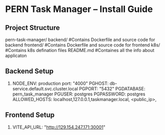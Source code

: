 
PERN Task Manager – Install Guide
=================================


Project Structure
-----------------
pern-task-manager/
  backend/        #Contains Dockerfile and source code for backend
  frontend/       #Contains Dockerfile and source code for frontend
  k8s/            #Contains k8s defination files
  README.md       #Containes all the info about applicaton 

Backend Setup
---------------------------
1) <ls>NODE_ENV: production<ls>
   port: "4000"
   PGHOST: db-service.default.svc.cluster.local
   PGPORT: "5432"
   PGDATABASE: pern_task_manager
   PGUSER: postgres
   PGPASSWORD: postgres
   ALLOWED_HOSTS: localhost,127.0.0.1,taskmanager.local, <public_ip>,<dns>


Frontend Setup
----------------------------
1) VITE_API_URL: "http://129.154.247.171:30001"
